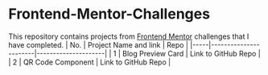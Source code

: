 # Frontend-Mentor-Challenges
This repository contains projects from [Frontend Mentor](https://www.frontendmentor.io/challenges) challenges that I have completed.
| No. | Project Name and link | Repo                |
|-----|-----------------------|---------------------|
| 1   | Blog Preview Card     | Link to GitHub Repo |
| 2   | QR Code Component     | Link to GitHub Repo |
